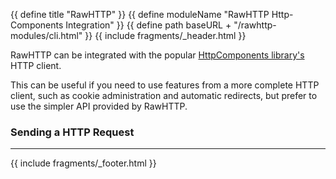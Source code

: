 {{ define title "RawHTTP" }}
{{ define moduleName "RawHTTP Http-Components Integration" }}
{{ define path baseURL + "/rawhttp-modules/cli.html" }}
{{ include fragments/_header.html }}

RawHTTP can be integrated with the popular
[HttpComponents library's](https://hc.apache.org/httpcomponents-client-4.5.x/) HTTP client.

This can be useful if you need to use features from a more complete HTTP client, such as cookie
administration and automatic redirects, but prefer to use the simpler API provided by RawHTTP.

### Sending a HTTP Request

<hr>

{{ include fragments/_footer.html }}
